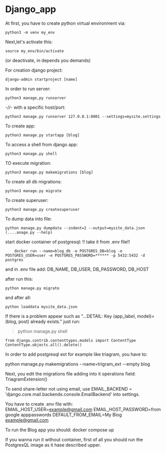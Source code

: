 # Django_app

At first, you have to create python virtual environment via:
```
python3 -m venv my_env
```

Next,let's activate this:
```
source my_env/bin/activate
```
(or deactivate, in depends you demands)

For creation django project:
```
django-admin startproject [name]
```

In order to run server:
```
python3 manage,py runserver
```

-//- with a specific host/port:
```
python3 manage.py runserver 127.0.0.1:8001 --settings=mysite.settings
```

To create app:
```
python3 manage.py startapp [blog]
```

To access a shell from django app:
```
python3 manage.py shell
```

TO execute migration:
```
python3 manage.py makemigrations [blog]
```

To create all db migrations:
```
python3 manage.py migrate
```

To create superuser:
```
python3 manage.py createsuperuser
```

To dump data into file:
```
python manage.py dumpdata --indent=2 --output=mysite_data.json (....anage.py --help)
```

start docker container of postgresql:
!! take it from .env file!!
```
    docker run --name=blog_db -e POSTGRES_DB=blog -e POSTGRES_USER=user -e POSTGRES_PASSWORD=****** -p 5432:5432 -d postgres
```
and in .env file add:
    DB_NAME, DB_USER, DB_PASSWORD, DB_HOST

after run this:
```
python manage.py migrate
```

and after all:
```
python loaddata mysite_data.json
```

If there is a problem appear such as "...DETAIL:  Key (app_label, model)=(blog, post) already exists." just run:
> python manage.py shell
```
from django.contrib.contenttypes.models import ContentType
ContentType.objects.all().delete()
```


In order to add postgresql ext for example like triagram, you have to:

python manage.py makemigrations --name=trigram_ext --empty blog

Next, you edit the migrations file adding into it operations field:
    TriagramExtension()

To send share-letter not using email, use 
EMAIL_BACKEND = 'django.core.mail.backends.console.EmailBackend' into settings.
    
You have to create .env file with:  
EMAIL_HOST_USER=<example@gmail.com>
EMAIL_HOST_PASSWORD=from google apppasswords
DEFAULT_FROM_EMAIL=My Blog <example@gmail.com>

To run the Blog app you should:
    docker compose up

If you wanna run it without container, first of all you should
run the PostgresQL image as it hase described upper.
